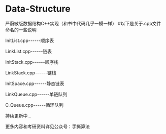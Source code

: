 # Data-Structure
严蔚敏版数据结构C++实现（和书中代码几乎一模一样）
#以下是关于.cpp文件命名的一些说明

InitList.cpp------顺序表

LinkList.cpp------链表

InitStack.cpp------顺序栈

LinkStack.cpp------链栈

InitSpace.cpp------静态链表

LinkQueue.cpp------单链队列

C_Queue.cpp------循环队列

持续更新中...

更多内容和考研资料详见公众号：手撕算法
